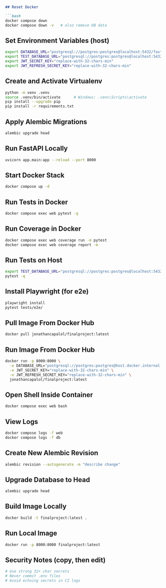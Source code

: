````md
## Reset Docker

```bash
docker compose down
docker compose down -v   # also remove DB data
````

## Set Environment Variables (host)

```bash
export DATABASE_URL="postgresql://postgres:postgres@localhost:5432/fastapi_db"
export TEST_DATABASE_URL="postgresql://postgres:postgres@localhost:5432/fastapi_test_db"
export JWT_SECRET_KEY="replace-with-32-chars-min"
export JWT_REFRESH_SECRET_KEY="replace-with-32-chars-min"
```

## Create and Activate Virtualenv

```bash
python -m venv .venv
source .venv/bin/activate      # Windows: .venv\Scripts\activate
pip install --upgrade pip
pip install -r requirements.txt
```

## Apply Alembic Migrations

```bash
alembic upgrade head
```

## Run FastAPI Locally

```bash
uvicorn app.main:app --reload --port 8000
```

## Start Docker Stack

```bash
docker compose up -d
```

## Run Tests in Docker

```bash
docker compose exec web pytest -q
```

## Run Coverage in Docker

```bash
docker compose exec web coverage run -m pytest
docker compose exec web coverage report -m
```

## Run Tests on Host

```bash
export TEST_DATABASE_URL="postgresql://postgres:postgres@localhost:5432/fastapi_test_db"
pytest -q
```

## Install Playwright (for e2e)

```bash
playwright install
pytest tests/e2e/
```

## Pull Image From Docker Hub

```bash
docker pull jonathancapalol/finalproject:latest
```

## Run Image From Docker Hub

```bash
docker run -p 8000:8000 \
  -e DATABASE_URL="postgresql://postgres:postgres@host.docker.internal:5432/fastapi_db" \
  -e JWT_SECRET_KEY="replace-with-32-chars-min" \
  -e JWT_REFRESH_SECRET_KEY="replace-with-32-chars-min" \
  jonathancapalol/finalproject:latest
```

## Open Shell Inside Container

```bash
docker compose exec web bash
```

## View Logs

```bash
docker compose logs -f web
docker compose logs -f db
```

## Create New Alembic Revision

```bash
alembic revision --autogenerate -m "describe change"
```

## Upgrade Database to Head

```bash
alembic upgrade head
```

## Build Image Locally

```bash
docker build -t finalproject:latest .
```

## Run Local Image

```bash
docker run -p 8000:8000 finalproject:latest
```

## Security Notes (copy, then edit)

```bash
# Use strong 32+ char secrets
# Never commit .env files
# Avoid echoing secrets in CI logs
```

```
```
